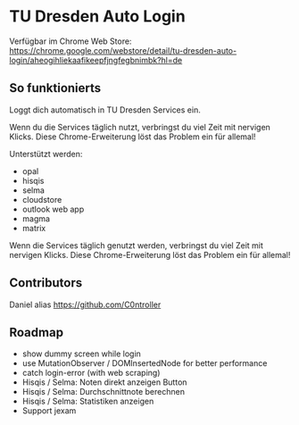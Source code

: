 # TU Dresden Auto Login
Verfügbar im Chrome Web Store: https://chrome.google.com/webstore/detail/tu-dresden-auto-login/aheogihliekaafikeepfjngfegbnimbk?hl=de

## So funktionierts
Loggt dich automatisch in TU Dresden Services ein.

Wenn du die Services täglich nutzt, verbringst du viel Zeit mit nervigen Klicks.
Diese Chrome-Erweiterung löst das Problem ein für allemal!

Unterstützt werden:
- opal
- hisqis
- selma
- cloudstore
- outlook web app
- magma
- matrix

Wenn die Services täglich genutzt werden, verbringst du viel Zeit mit nervigen Klicks.
Diese Chrome-Erweiterung löst das Problem ein für allemal!

## Contributors
Daniel alias https://github.com/C0ntroller

## Roadmap
- show dummy screen while login
- use MutationObserver / DOMInsertedNode for better performance
- catch login-error (with web scraping)
- Hisqis / Selma: Noten direkt anzeigen Button
- Hisqis / Selma: Durchschnittnote berechnen
- Hisqis / Selma: Statistiken anzeigen
- Support jexam
